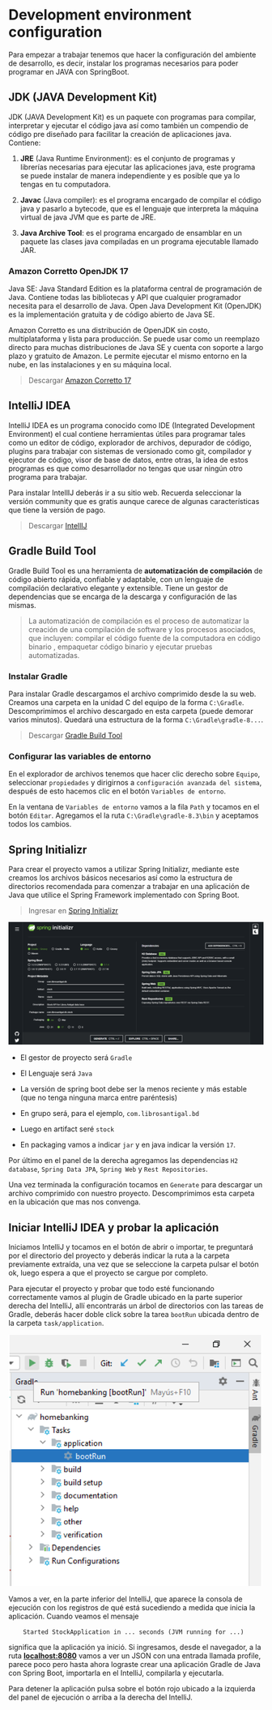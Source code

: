 # Development environment configuration

Para empezar a trabajar tenemos que hacer la configuración del ambiente de desarrollo, es decir, instalar los programas necesarios para poder programar en JAVA con SpringBoot.

## JDK (JAVA Development Kit)

JDK (JAVA Development Kit) es un paquete con programas para compilar, interpretar y ejecutar el código java así como también un compendio de código pre diseñado para facilitar la creación de aplicaciones java. Contiene:

1. __JRE__ (Java Runtime Environment): es el conjunto de programas y librerías necesarias para ejecutar las aplicaciones java, este programa se puede instalar de manera independiente y es posible que ya lo tengas en tu computadora.

2. __Javac__ (Java compiler): es el programa encargado de compilar el código java y pasarlo a bytecode, que es el lenguaje que interpreta la máquina virtual de java JVM que es parte de JRE.

3. __Java Archive Tool__: es el programa encargado de ensamblar en un paquete las clases java compiladas en un programa ejecutable llamado JAR.

### Amazon Corretto OpenJDK 17

Java SE: Java Standard Edition es la plataforma central de programación de Java. Contiene todas las bibliotecas y API que cualquier programador necesita para el desarrollo de Java. Open Java Development Kit (OpenJDK) es la implementación gratuita y de código abierto de Java SE.

Amazon Corretto es una distribución de OpenJDK sin costo, multiplataforma y lista para producción. Se puede usar como un reemplazo directo para muchas distribuciones de Java SE y cuenta con soporte a largo plazo y gratuito de Amazon. Le permite ejecutar el mismo entorno en la nube, en las instalaciones y en su máquina local.

> Descargar [Amazon Corretto 17](https://docs.aws.amazon.com/corretto/latest/corretto-17-ug/downloads-list.html)

## IntelliJ IDEA

IntelliJ IDEA es un programa conocido como IDE (Integrated Development Environment) el cual contiene herramientas útiles para programar tales como un editor de código, explorador de archivos, depurador de código, plugins para trabajar con sistemas de versionado como git, compilador y ejecutor de código, visor de base de datos, entre otras, la idea de estos programas es que como desarrollador no tengas que usar ningún otro programa para trabajar.

Para instalar IntellIJ deberás ir a su sitio web. Recuerda seleccionar la versión community que es gratis aunque carece de algunas características que tiene la versión de pago.

> Descargar [IntellIJ](https://www.jetbrains.com/idea/download)

## Gradle Build Tool

Gradle Build Tool es una herramienta de __automatización de compilación__ de código abierto rápida, confiable y adaptable, con un lenguaje de compilación declarativo elegante y extensible. Tiene un gestor de dependencias que se encarga de la descarga y configuración de las mismas.

> La automatización de compilación es el proceso de automatizar la creación de una compilación de software y los procesos asociados, que incluyen: compilar el código fuente de la computadora en código binario , empaquetar código binario y ejecutar pruebas automatizadas.

### Instalar Gradle

Para instalar Gradle descargamos el archivo comprimido desde la su web. Creamos una carpeta en la unidad C del equipo de la forma `C:\Gradle`. Descomprimimos el archivo descargado en esta carpeta (puede demorar varios minutos). Quedará una estructura de la forma `C:\Gradle\gradle-8...`.

> Descargar [Gradle Build Tool](https://gradle.org/releases/)

### Configurar las variables de entorno

En el explorador de archivos tenemos que hacer clic derecho sobre `Equipo`, seleccionar `propiedades` y dirigirnos a `configuración avanzada del sistema`, después de esto hacemos clic en el botón `Variables de entorno`.

En la ventana de `Variables de entorno` vamos a la fila `Path` y tocamos en el botón `Editar`. Agregamos el la ruta `C:\Gradle\gradle-8.3\bin` y aceptamos todos los cambios.

## Spring Initializr

Para crear el proyecto vamos a utilizar Spring Initializr, mediante este creamos los archivos básicos necesarios así como la estructura de directorios recomendada para comenzar a trabajar en una aplicación de Java que utilice el Spring Framework implementado con Spring Boot.

> Ingresar en [Spring Initializr](https://start.spring.io/)

![spring_initializr](https://raw.githubusercontent.com/maq-miguel-quinteros/00_apuntes/main/03_java-python/API%20RESTful%20Java%20and%20SpringBoot/wip/img/spring_initializr.png)

* El gestor de proyecto será `Gradle`

* El Lenguaje será `Java`
* La versión de spring boot debe ser la menos reciente y más estable (que no tenga ninguna marca entre paréntesis)
* En grupo será, para el ejemplo, `com.librosantigal.bd`
* Luego en artifact seré `stock`
* En packaging vamos a indicar `jar` y en java indicar la versión `17`.

Por último en el panel de la derecha agregamos las dependencias `H2 database`, `Spring Data JPA`, `Spring Web` y `Rest Repositories`.

Una vez terminada la configuración tocamos en `Generate` para descargar un archivo comprimido con nuestro proyecto. Descomprimimos esta carpeta en la ubicación que mas nos convenga.

## Iniciar IntelliJ IDEA y probar la aplicación

Iniciamos IntelliJ y tocamos en el botón de abrir o importar, te preguntará por el directorio del proyecto y deberás indicar la ruta a la carpeta previamente extraída, una vez que se seleccione la carpeta pulsar el botón ok, luego espera a que el proyecto se cargue por completo.

Para ejecutar el proyecto y probar que todo esté funcionando correctamente vamos al plugin de Gradle ubicado en la parte superior derecha del IntelliJ, allí encontrarás un árbol de directorios con las tareas de Gradle, deberás hacer doble click sobre la tarea `bootRun` ubicada dentro de la carpeta `task/application`.

![bootRun](https://raw.githubusercontent.com/maq-miguel-quinteros/00_apuntes/main/03_java-python/API%20RESTful%20Java%20and%20SpringBoot/wip/img/bootRun.png)

Vamos a ver, en la parte inferior del IntelliJ, que aparece la consola de ejecución con los registros de qué está sucediendo a medida que inicia la aplicación. Cuando veamos el mensaje
```
    Started StockApplication in ... seconds (JVM running for ...)
```
significa que la aplicación ya inició. Si ingresamos, desde el navegador, a la ruta [__localhost:8080__](http://localhost:8080/) vamos a ver un JSON con una entrada llamada profile, parece poco pero hasta ahora lograste crear una aplicación Gradle de Java con Spring Boot, importarla en el IntelliJ, compilarla y ejecutarla.

Para detener la aplicación pulsa sobre el botón rojo ubicado a la izquierda del panel de ejecución o arriba a la derecha del IntelliJ.

